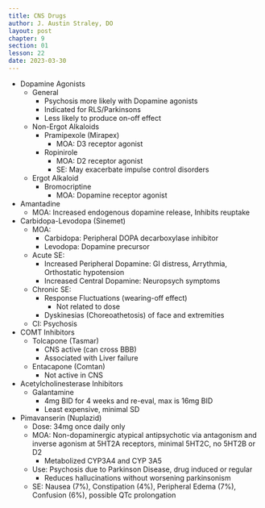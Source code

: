 ```yaml
---
title: CNS Drugs
author: J. Austin Straley, DO
layout: post
chapter: 9
section: 01
lesson: 22
date: 2023-03-30
---
```


- Dopamine Agonists
  - General
    - Psychosis more likely with Dopamine agonists
    - Indicated for RLS/Parkinsons
    - Less likely to produce on-off effect
  - Non-Ergot Alkaloids
    - Pramipexole (Mirapex)
      - MOA: D3 receptor agonist
    - Ropinirole
      - MOA: D2 receptor agonist
      - SE: May exacerbate impulse control disorders
  - Ergot Alkaloid
    - Bromocriptine
      - MOA: Dopamine receptor agonist
- Amantadine
  - MOA: Increased endogenous dopamine release, Inhibits reuptake
- Carbidopa-Levodopa (Sinemet)
  - MOA:
    - Carbidopa: Peripheral DOPA decarboxylase inhibitor
    - Levodopa: Dopamine precursor
  - Acute SE:
    - Increased Peripheral Dopamine: GI distress, Arrythmia, Orthostatic hypotension
    - Increased Central Dopamine: Neuropsych symptoms
  - Chronic SE:
    - Response Fluctuations (wearing-off effect)
      - Not related to dose
    - Dyskinesias (Choreoathetosis) of face and extremities
  - CI: Psychosis
- COMT Inhibitors
  - Tolcapone (Tasmar)
    - CNS active (can cross BBB)
    - Associated with Liver failure
  - Entacapone (Comtan)
    - Not active in CNS
- Acetylcholinesterase Inhibitors
  - Galantamine
    - 4mg BID for 4 weeks and re-eval, max is 16mg BID
    - Least expensive, minimal SD
- Pimavanserin (Nuplazid)
  - Dose: 34mg once daily only
  - MOA: Non-dopaminergic atypical antipsychotic via antagonism and inverse agonism at 5HT2A receptors, minimal 5HT2C, no 5HT2B or D2
    - Metabolized CYP3A4 and CYP 3A5
  - Use: Psychosis due to Parkinson Disease, drug induced or regular
    - Reduces hallucinations without worsening parkinsonism
  - SE: Nausea (7%), Constipation (4%), Peripheral Edema (7%), Confusion (6%), possible QTc prolongation
